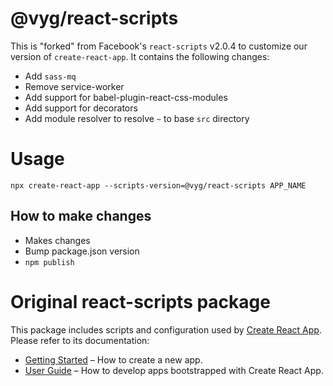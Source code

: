 # @vyg/react-scripts
This is "forked" from Facebook's `react-scripts` v2.0.4 to customize our version of `create-react-app`. It contains the following changes:

- Add `sass-mq`
- Remove service-worker
- Add support for babel-plugin-react-css-modules
- Add support for decorators
- Add module resolver to resolve `~` to base `src` directory


# Usage
`npx create-react-app --scripts-version=@vyg/react-scripts APP_NAME`

## How to make changes
* Makes changes
* Bump package.json version
* `npm publish`

# Original react-scripts package

This package includes scripts and configuration used by [Create React App](https://github.com/facebook/create-react-app).<br>
Please refer to its documentation:

- [Getting Started](https://github.com/facebook/create-react-app/blob/master/README.md#getting-started) – How to create a new app.
- [User Guide](https://github.com/facebook/create-react-app/blob/master/packages/react-scripts/template/README.md) – How to develop apps bootstrapped with Create React App.
